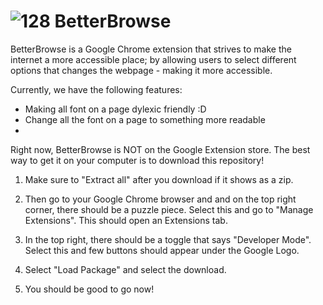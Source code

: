 # ![128](https://user-images.githubusercontent.com/43912805/189496870-af1c2238-8e70-4fee-a923-adb3679859ad.png) BetterBrowse
BetterBrowse is a Google Chrome extension that strives to make the internet a more accessible place; by allowing users to select different options that changes the webpage - making it more accessible.

 Currently, we have the following features:
 - Making all font on a page dylexic friendly :D 
 - Change all the font on a page to something more readable
 - 

Right now, BetterBrowse is NOT on the Google Extension store. 
The best way to get it on your computer is to download this repository! 

1. Make sure to "Extract all" after you download if it shows as a zip.

2. Then go to your Google Chrome browser and and on the top right corner, there should be a puzzle piece. Select this and go to "Manage Extensions". This should open an Extensions tab. 

3. In the top right, there should be a toggle that says "Developer Mode". Select this and few buttons should appear under the Google Logo. 

4. Select "Load Package" and select the download.

5. You should be good to go now!
